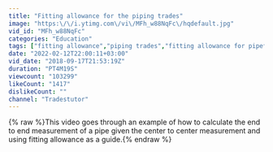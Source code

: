 ```yaml
---
title: "Fitting allowance for the piping trades"
image: "https:\/\/i.ytimg.com\/vi\/MFh_w88NqFc\/hqdefault.jpg"
vid_id: "MFh_w88NqFc"
categories: "Education"
tags: ["fitting allowance","piping trades","fitting allowance for pipefitters"]
date: "2022-02-12T22:00:11+03:00"
vid_date: "2018-09-17T21:53:19Z"
duration: "PT4M19S"
viewcount: "103299"
likeCount: "1417"
dislikeCount: ""
channel: "Tradestutor"
---
```

{% raw %}This video goes through an example of how to calculate the end to end measurement of a pipe given the center to center measurement and using fitting allowance as a guide.{% endraw %}
